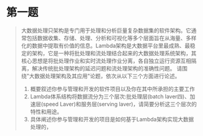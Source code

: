 # 第一题

> 大数据处理只架构是专门用于处理和分析巨量复杂数据集的软件架构。它通常包括数据收集、存储、处理、分析和可视化等多个层面旨在从海量、多样化的数据中提取有价值的信息。Lambda架构是大数据平台里最成熟、最稳定的架构，它是一种将批处理和流处理结合起来的大数据处理系统架构，其核心思想是将批处理作业和实时流处理作业分离，各自独立运行资源互相隔离，解决传统批处理架构的延迟问题和流处理架构的准确性问题。
> 请围绕"大数据处理架构及其应用"论题，依次从以下三个方面进行论述。
>
> 1. 概要叙述你参与管理和开发的软件项目以及你在其中所承担的主要工作
> 2. Lambda体系结构将数据流分为三个层次:批处理层(batch laver四)、加速层(speed Laver)和服务层(serving laver)，请简要分析这三个层次的特性和用途。
> 3. 具体阐述你参与管理和开发的项目是如何基于Lambda架构实现大数据处理的，